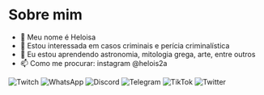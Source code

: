 # Sobre mim

- 👋 Meu nome é Heloisa 
- 👀 Estou interessada em casos criminais e perícia criminalística
- 🌱 Eu estou aprendendo astronomia, mitologia grega, arte, entre outros
- 📫 Como me procurar: instagram @helois2a

![Twitch](https://img.shields.io/badge/Twitch-%239146FF.svg?style=for-the-badge&logo=Twitch&logoColor=white) ![WhatsApp](https://img.shields.io/badge/WhatsApp-25D366?style=for-the-badge&logo=whatsapp&logoColor=white) ![Discord](https://img.shields.io/badge/%3CServer%3E-%237289DA.svg?style=for-the-badge&logo=discord&logoColor=white) ![Telegram](https://img.shields.io/badge/Telegram-2CA5E0?style=for-the-badge&logo=telegram&logoColor=white) ![TikTok](https://img.shields.io/badge/TikTok-%23000000.svg?style=for-the-badge&logo=TikTok&logoColor=white) ![Twitter](https://img.shields.io/badge/Twitter-%231DA1F2.svg?style=for-the-badge&logo=Twitter&logoColor=white)
